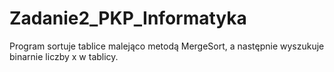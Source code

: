 # Zadanie2_PKP_Informatyka </br>
Program sortuje tablice malejąco metodą MergeSort, a następnie wyszukuje binarnie liczby x w tablicy.
